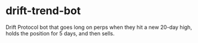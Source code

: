 # drift-trend-bot
Drift Protocol bot that goes long on perps when they hit a new 20-day high, holds the position for 5 days, and then sells.
